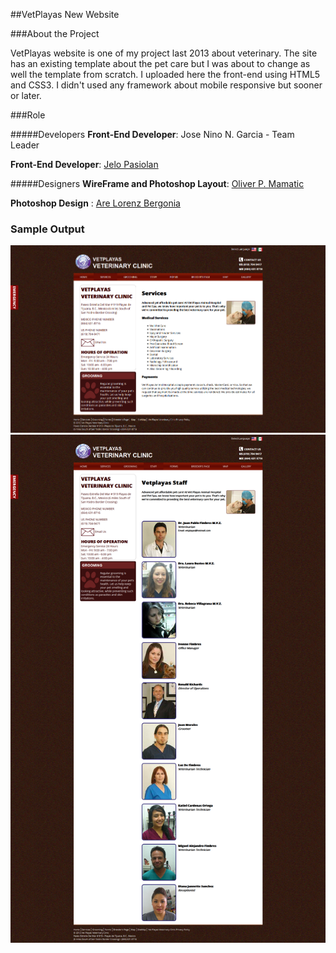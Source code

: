 ##VetPlayas New Website

###About the Project

VetPlayas website is one of my project last 2013 about veterinary. The site has an existing template about the pet care but I was about to change as well the template from scratch. I uploaded here the front-end using HTML5 and CSS3. I didn't used any framework about mobile responsive but sooner or later. 

###Role

#####Developers
**Front-End Developer**: Jose Nino N. Garcia - Team Leader

**Front-End Developer**: [Jelo Pasiolan](http://ph.linkedin.com/pub/jelo-pasiolan/95/7b4/7b5/)

#####Designers
**WireFrame and Photoshop Layout**: [Oliver P. Mamatic](http://ph.linkedin.com/in/oliverpmamatic)

**Photoshop Design** : [Are Lorenz Bergonia](http://www.linkedin.com/in/arelberg)


### Sample Output
![alt tag](https://raw.githubusercontent.com/joseninogarcia/Vetplayas-New-Website/master/images/sample1.png)
![alt tag](https://raw.githubusercontent.com/joseninogarcia/Vetplayas-New-Website/master/images/sample2.png)
